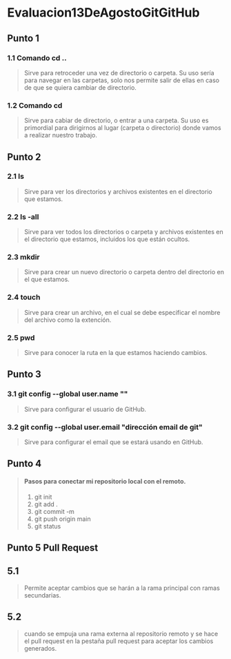 # Evaluacion13DeAgostoGitGitHub
## Punto 1
### 1.1 Comando cd ..
>Sirve para retroceder una vez de directorio o carpeta. Su uso sería para navegar en las carpetas, solo nos permite salir de ellas en caso de que se quiera cambiar de directorio.
### 1.2 Comando cd
>Sirve para cabiar de directorio, o entrar a una carpeta. Su uso es primordial para dirigirnos al lugar (carpeta o directorio) donde vamos a realizar nuestro trabajo.
## Punto 2
### 2.1 ls
>Sirve para ver los directorios y archivos existentes en el directorio que estamos.
### 2.2 ls -all
>Sirve para ver todos los directorios o carpeta y archivos existentes en el directorio que estamos, incluidos los que están ocultos.
### 2.3 mkdir
>Sirve para crear un nuevo directorio o carpeta dentro del directorio en el que estamos.
### 2.4 touch
>Sirve para crear un archivo, en el cual se debe especificar el nombre del archivo como la extención.
### 2.5 pwd
>Sirve para conocer la ruta en la que estamos haciendo cambios.
## Punto 3
### 3.1 git config --global user.name "<nombre de usuario git>"
>Sirve para configurar el usuario de GitHub.
### 3.2 git config --global user.email "dirección email de git"
>Sirve para configurar el email que se estará usando en GitHub.
## Punto 4
> #### Pasos para conectar mi repositorio local con el remoto.
> 1. git init
> 2. git add .
> 3. git commit -m
> 4. git push origin main
> 5. git status
## Punto 5 Pull Request
## 5.1
>Permite aceptar cambios que se harán a la rama principal con ramas secundarias.
## 5.2
> cuando se empuja una rama externa al repositorio remoto y se hace el pull request en la pestaña pull request para aceptar los cambios generados.